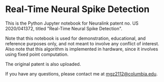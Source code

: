 # Real-Time Neural Spike Detection

This is the Python Jupyter notebook for Neuralink patent no. US 2020/041372, titled "Real-Time Neural Spike Detection". 

Note that this notebook is used for demonstration, educational, and reference purposes only, and not meant to involve any conflict of interest. Also note that this algorithm is implemented in hardware, since it involves using fixed point computation. 

The original patent is also uploaded. 

If you have any questions, please contact me at mgz2112@columbia.edu. 
